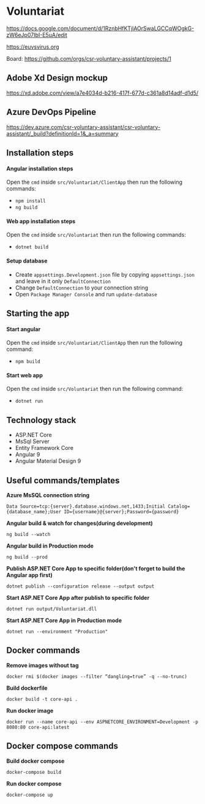 # Voluntariat

https://docs.google.com/document/d/1RznbHfKTjlAOrSwaLGCCqWOgkG-zW6eJp07IbI-E5uA/edit

https://euvsvirus.org

Board: https://github.com/orgs/csr-voluntary-assistant/projects/1

## Adobe Xd Design mockup

https://xd.adobe.com/view/a7e4034d-b216-417f-677d-c361a8d14adf-d1d5/

## Azure DevOps Pipeline

https://dev.azure.com/csr-voluntary-assistant/csr-voluntary-assistant/_build?definitionId=1&_a=summary

## Installation steps

#### Angular installation steps
Open the `cmd` inside `src/Voluntariat/ClientApp` then run the following commands:
* `npm install`
* `ng build`

#### Web app installation steps
Open the `cmd` inside `src/Voluntariat` then run the following commands:
 * `dotnet build`

#### Setup database
* Create `appsettings.Development.json` file by copying `appsettings.json` and leave in it only `DefaultConnection`
* Change `DefaultConnection` to your connection string
* Open `Package Manager Console` and run `update-database`

## Starting the app

#### Start angular
Open the `cmd` inside `src/Voluntariat/ClientApp` then run the following command:
* `npm build`

#### Start web app
Open the `cmd` inside `src/Voluntariat` then run the following command:
* `dotnet run`


## Technology stack
 * ASP.NET Core
 * MsSql Server
 * Entity Framework Core
 * Angular 9
 * Angular Material Design 9
 
 
## Useful commands/templates
 
**Azure MsSQL connection string**

`Data Source=tcp:{server}.database.windows.net,1433;Initial Catalog={database_name};User ID={username}@{server};Password={password}`

**Angular build & watch for changes(during development)**

`ng build --watch`

**Angular build in Production mode**

`ng build --prod`

**Publish ASP.NET Core App to specific folder(don't forget to build the Angular app first)**

`dotnet publish --configuration release --output output`

**Start ASP.NET Core App after publish to specific folder**

`dotnet run output/Voluntariat.dll`

**Start ASP.NET Core App in Production mode**

`dotnet run --environment "Production"`

## Docker commands

**Remove images without tag**

``docker rmi $(docker images --filter “dangling=true” -q --no-trunc)``

**Build dockerfile**

``docker build -t core-api .``

**Run docker image**

``docker run --name core-api --env ASPNETCORE_ENVIRONMENT=Development -p 8080:80 core-api:latest``

## Docker compose commands
**Build docker compose**

``docker-compose build``

**Run docker compose**

``docker-compose up``
